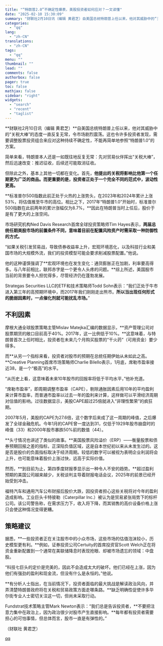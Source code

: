 ```yaml
---
title: "“特朗普2.0”不确定性爆表，美股投资者如何应对？一文读懂"
date: "2025-02-10 15:30:09"
summary: "财联社2月10日讯（编辑 黄君芝）自美国总统特朗普上任以来，他对其威胁中的“关税大棒”的态度一直反复..."
categories:
  - "qq"
lang:
  - "zh-CN"
translations:
  - "zh-CN"
tags:
  - "qq"
menu: ""
thumbnail: ""
lead: ""
comments: false
authorbox: false
pager: true
toc: false
mathjax: false
sidebar: "right"
widgets:
  - "search"
  - "recent"
  - "taglist"
---
```


**财联社2月10日讯（编辑 黄君芝）**自美国总统特朗普上任以来，他对其威胁中的“关税大棒”的态度一直反复无常，令市场剧烈震荡。这也令许多投资者发现，需要调整股票投资组合来应对这种持续不确定性，不能再简单地参照“特朗普1.0”的方案。

简单来看，特朗普本人还是一如既往地反复无常：先对贸易伙伴挥出“关税大棒”，然后迅速改变：推迟征收，后续还可能取消征收。

但除此之外，基本上其他一切都在变化。首先，**他提出的关税将影响比他第一个任期更为广泛的商品。而更重要的是，投资者正处于一个完全不同的范式中，波动性更高。**

**标准普尔500指数此前正处于火热的上涨势头，在2023年和2024年累计上涨53%，将估值推至牛市的高位。相比之下，2017年“特朗普1.0”开始时，标准普尔500指数在此前两年的累计涨幅仅为8.7%，**因此在特朗普当时上任后，股价于是有了更大的上涨空间。

市场研究机构Ned Davis Research首席全球投资策略师Tim Hayes表示，**两届总统任期美股市场的前置条件不同，意味着目前在配置风险资产时需采取一种防御性的方式。**

“如果关税引发贸易战，导致债券收益率上升，宏观环境恶化，以及科技行业和美国市场的大规模外流，我们的投资模型可能会要求削减股票配置。”他说。

他的这种谨慎强调了**宏观环境也在发生变化：通货膨胀正在加剧，利率要高得多。与八年前相比，联邦赤字是一个更令人头疼的问题。**综上所述，美国股市当前的背景要令人担忧得多，尽管经济仍在蓬勃发展。

Strategas Securities LLC的ETF和技术策略师Todd Sohn表示：“我们正处于牛市进入第三年的高预期环境中，而2017年我们刚刚走出熊市。**所以当出现任何形式的脆弱因素时，一点催化剂就可能扰乱市场。**”

不利因素
----

摩根大通全球股票策略主管Mislav Matejka汇编的数据显示，**资产管理公司对股票期货的敞口目前高于40%。2017年，这一比例低于10%。**这意味着，与特朗普首次上任时相比，投资者在未来几个月购买股票的“干火药”（可用资金）要少得多。

而**从另一个指标来看，投资者对股市的预期在总统任期伊始从未如此之高。**Creative Planning首席市场策略师Charlie Bilello表示，1月底，席勒市盈率接近38，是一个“极高”的水平。

“从历史上看，这意味着未来10年股市的回报率将低于平均水平，”他补充道。

“席勒市盈率”，即周期调整市盈率（CAPE），剔除通胀因素后用10年的平均盈利来计算市盈率，而普通市盈率以过去一年的盈利来计算，这样做可以平滑经济周期对估值的影响。过往数据显示，美股CAPE超过25倍就进入“非理性繁荣”的疯狂期。

2007年5月，美股的CAPE为27.6倍，这个数字后来成了这一周期的峰值，之后爆发了全球金融危机。今年1月的CAPE曾一度达到31，仅低于1929年股市崩盘时的峰值（33）和2000年股市暴跌50%前的数值（44）。

**头寸情况也讲述了类似的故事。**美国股票风险溢价（ERP）——衡量股票和债券预期回报之差的指标，正深陷负值区域，这是自本世纪初以来从未发生过的。这是否是股价的负面指标取决于经济周期。较低的数字可以被视为表明企业利润将会上升，也可能意味着股价上涨过快，远高于实际价值。

然而，**到目前为止，第四季度财报季显示出一种令人不安的趋势。**超过盈利预期的美国公司越来越少，关税谈判主导着财报电话会议，2025年的前景已经开始受到冲击。

福特汽车和通用汽车公布财报后股价大跌，因投资者担心这些关税将对今年的盈利造成影响。工业巨头卡特彼勒（Caterpillar Inc.）被认为是贸易紧张局势下的标杆公司。该公司警告称，在需求压力下，收入将下降，而其销售的高价设备价格上涨只会使这种情况变得更糟。

策略建议
----

据悉，**一些投资者正在关注股市中的小众市场，这些市场的估值泡沫较小，历史模型更有利。**例如，证券投资公司Certuity的首席投资官Scott Welch正在将资金重新配置到一个通常在美联储降息时表现抢眼、却被市场遗忘的领域：中盘股。

“科技七巨头的定价是完美的，因此不会造成太大的破坏。他们已经在上涨，因为他们有强劲的盈利和现金流，但没有什么是永恒的。”他说。

**有分析人士指出，在当前情况下，投资者面临的最大挑战是解读政治风向，并弄清楚特朗普政府将在关税和贸易政策方面走哪条路。**缺乏明确性促使许多华尔街专业人士密切关注这一切，但尚未采取行动。

Fundstrat技术策略主管Mark Newton表示：“我们总是告诉投资者，**不要把注意力集中在政治上，因为政治很少对股市产生直接影响。**每年都有投资者需要担心的可怕事情，但总体而言，股市一直是有弹性的。”

（财联社 黄君芝）

[qq](https://new.qq.com/rain/a/20250210A054FE00)
